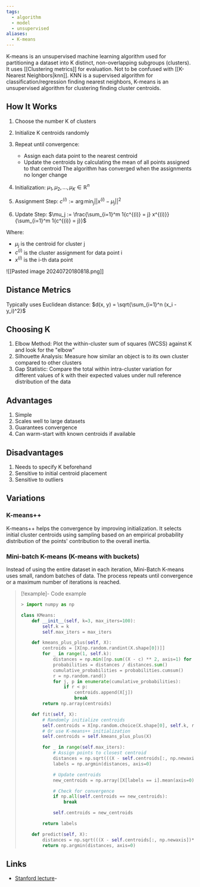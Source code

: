 ```yaml
---
tags:
  - algorithm
  - model
  - unsupervised
aliases:
  - K-means
---
```

K-means is an unsupervised machine learning algorithm used for partitioning a dataset into K distinct, non-overlapping subgroups (clusters). It uses [[Clustering metrics]] for evaluation.
Not to be confused with [[K-Nearest Neighbors|knn]]. KNN is a supervised algorithm for classification/regression finding nearest neighbors, K-means is an unsupervised algorithm for clustering finding cluster centroids.

## How It Works

1. Choose the number K of clusters
2. Initialize K centroids randomly
3. Repeat until convergence:
	- Assign each data point to the nearest centroid
	- Update the centroids by calculating the mean of all points assigned to that centroid
The algorithm has converged when the assignments no longer change

1. Initialization: $\mu_1, \mu_2, ..., \mu_K \in \mathbb{R}^n$
2. Assignment Step: $c^{(i)} := \arg\min_j ||x^{(i)} - \mu_j||^2$
3. Update Step: $\mu_j := \frac{\sum_{i=1}^m 1{c^{(i)} = j} x^{(i)}}{\sum_{i=1}^m 1{c^{(i)} = j}}$

Where:

- $\mu_j$ is the centroid for cluster j
- $c^{(i)}$ is the cluster assignment for data point i
- $x^{(i)}$ is the i-th data point

![[Pasted image 20240720180818.png]]

## Distance Metrics
Typically uses Euclidean distance: $d(x, y) = \sqrt{\sum_{i=1}^n (x_i - y_i)^2}$

## Choosing K

1. Elbow Method: Plot the within-cluster sum of squares (WCSS) against K and look for the "elbow"
2. Silhouette Analysis: Measure how similar an object is to its own cluster compared to other clusters
3. Gap Statistic: Compare the total within intra-cluster variation for different values of k with their expected values under null reference distribution of the data

## Advantages

1. Simple
2. Scales well to large datasets
3. Guarantees convergence
4. Can warm-start with known centroids if available

## Disadvantages

1. Needs to specify K beforehand
2. Sensitive to initial centroid placement
5. Sensitive to outliers

## Variations
### K-means++
K-means++ helps the convergence by improving initialization. It selects initial cluster centroids using sampling based on an empirical probability distribution of the points' contribution to the overall inertia.
### Mini-batch K-means (K-means with buckets)
Instead of using the entire dataset in each iteration, Mini-Batch K-means uses small, random batches of data. The process repeats until convergence or a maximum number of iterations is reached.

> [!example]- Code example
> ```python
>> import numpy as np
> 
> class KMeans:
>     def __init__(self, k=3, max_iters=100):
>         self.k = k
>         self.max_iters = max_iters
> 
>     def kmeans_plus_plus(self, X):
>         centroids = [X[np.random.randint(X.shape[0])]]
>         for _ in range(1, self.k):
>             distances = np.min([np.sum((X - c) ** 2, axis=1) for c in centroids], axis=0)
>             probabilities = distances / distances.sum()
>             cumulative_probabilities = probabilities.cumsum()
>             r = np.random.rand()
>             for j, p in enumerate(cumulative_probabilities):
>                 if r < p:
>                     centroids.append(X[j])
>                     break
>         return np.array(centroids)
> 
>     def fit(self, X):
>         # Randomly initialize centroids
>         self.centroids = X[np.random.choice(X.shape[0], self.k, replace=False)]
>         # Or use K-means++ initialization
>         self.centroids = self.kmeans_plus_plus(X)
> 
>         for _ in range(self.max_iters):
>             # Assign points to closest centroid
>             distances = np.sqrt(((X - self.centroids[:, np.newaxis])**2).sum(axis=2))
>             labels = np.argmin(distances, axis=0)
> 
>             # Update centroids
>             new_centroids = np.array([X[labels == i].mean(axis=0) for i in range(self.k)])
> 
>             # Check for convergence
>             if np.all(self.centroids == new_centroids):
>                 break
> 
>             self.centroids = new_centroids
> 
>         return labels
> 
>     def predict(self, X):
>         distances = np.sqrt(((X - self.centroids[:, np.newaxis])**2).sum(axis=2))
>         return np.argmin(distances, axis=0)

## Links
- [Stanford lecture](https://stanford.edu/~cpiech/cs221/handouts/kmeans.html)- 